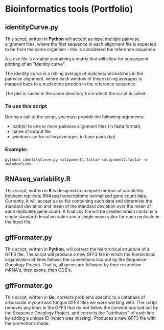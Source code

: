 Bioinformatics tools (Portfolio)
=======

## identityCurve.py ##

This script, written in **Python** will accept as input multiple pairwise alignment files, where the first sequence in each alignment file is expected to be from the same organism - this is considered the reference sequence. 

A a csv file is created containing a matrix that will allow for subsequent plotting of an "identity curve". 

The identity curve is a rolling average of matches/mismatches in the pairwise alignment, where each window of these rolling averages is mapped back to a nucleotide position in the reference sequence.

The plot is saved in the same directory from which the script is called. 

### To use this script ###

During a call to the script, you must provide the following arguments:

* path(s) to one or more pairwise alignment files (in fasta format).
* name of output file 
* window size for rolling averages, in base pairs (bp)

### Example: ###

```
python3 identityCurve.py <alignment1.fasta> <alignment2.fasta> -w <windowSize>
```

## RNAseq_variability.R ##

This script, written in **R** is designed to compute metrics of variabillity between replicate RNAseq transcriptome normalized gene count data. Currently, it will accept a csv file containing such data and determine the standard deviation and mean of the standard deviation over the mean of each replicates gene count. A final csv file will be created which contains a single standard deviation value and a single mean value for each replicate in the input file.

## gffFormater.py ##

This script, written in **Python**, will correct the hierarchical structure of a GFF3 file. The script will produce a new GFF3 file in which
the hierarchical organization of lines follows the conventions laid out by the Sequence Oncology Project. That is, all genes
are followed by their respective mRNA's, then exons, then CDS's.

## gffFormater.go ##

This script, written in **Go**, corrects problems specific to a database of arbuscular mycorrhizal fungus GFF3 files we were working with. The script removes any lines in the GFF3 that do not follow the conventions laid out by the Sequence Oncology Project, and corrects the "attributes" of each line by adding a unique ID (which was missing). Produces a new GFF3 file with the corrections made. 

